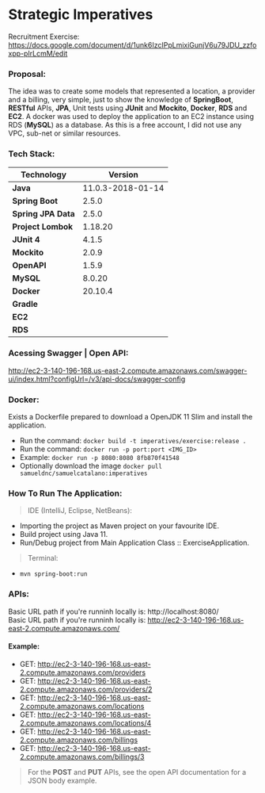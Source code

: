 # Strategic Imperatives
Recruitment Exercise:
https://docs.google.com/document/d/1unk6IzcIPpLmixiGunjV6u79JDU_zzfoxpp-pIrLcmM/edit

### Proposal:
The idea was to create some models that represented a location, a provider and a billing, very simple, just to show the knowledge of **SpringBoot**, **RESTful** APIs, **JPA**, Unit tests using **JUnit** and **Mockito**, **Docker**, **RDS** and **EC2**. A docker was used to deploy the application to an EC2 instance using RDS (**MySQL**) as a database. As this is a free account, I did not use any VPC, sub-net or similar resources.


### Tech Stack:
| Technology | Version |
|--|--|
| **Java** | 11.0.3-2018-01-14 |
| **Spring Boot** | 2.5.0 |
| **Spring JPA Data** | 2.5.0 |
| **Project Lombok** | 1.18.20 |
| **JUnit 4** | 4.1.5 |
| **Mockito** | 2.0.9 |
| **OpenAPI** | 1.5.9 |
| **MySQL** | 8.0.20 |
| **Docker** | 20.10.4 |
| **Gradle** |  |
| **EC2** |  |
| **RDS** |  |

### Acessing Swagger | Open API:
http://ec2-3-140-196-168.us-east-2.compute.amazonaws.com/swagger-ui/index.html?configUrl=/v3/api-docs/swagger-config

### Docker:
Exists a Dockerfile prepared to download a OpenJDK 11 Slim and install the application.

- Run the command: `docker build -t imperatives/exercise:release .`
- Run the command: `docker run -p port:port <IMG_ID>`
- Example: `docker run -p 8080:8080 8fb870f41548`
- Optionally download the image `docker pull samueldnc/samuelcatalano:imperatives`

### How To Run The Application:
> IDE (IntelliJ, Eclipse, NetBeans):
- Importing the project as Maven project on your favourite IDE.
- Build project using Java 11.
- Run/Debug project from Main Application Class :: ExerciseApplication.

> Terminal:
- `mvn spring-boot:run`


### APIs:

Basic URL path if you're runninh locally is: http://localhost:8080/  
Basic URL path if you're runninh locally is: http://ec2-3-140-196-168.us-east-2.compute.amazonaws.com/

#### Example:
* GET: http://ec2-3-140-196-168.us-east-2.compute.amazonaws.com/providers  
* GET: http://ec2-3-140-196-168.us-east-2.compute.amazonaws.com/providers/2  
* GET: http://ec2-3-140-196-168.us-east-2.compute.amazonaws.com/locations  
* GET: http://ec2-3-140-196-168.us-east-2.compute.amazonaws.com/locations/4  
* GET: http://ec2-3-140-196-168.us-east-2.compute.amazonaws.com/billings  
* GET: http://ec2-3-140-196-168.us-east-2.compute.amazonaws.com/billings/3

> For the **POST** and **PUT** APIs, see the open API documentation for a JSON body example.
